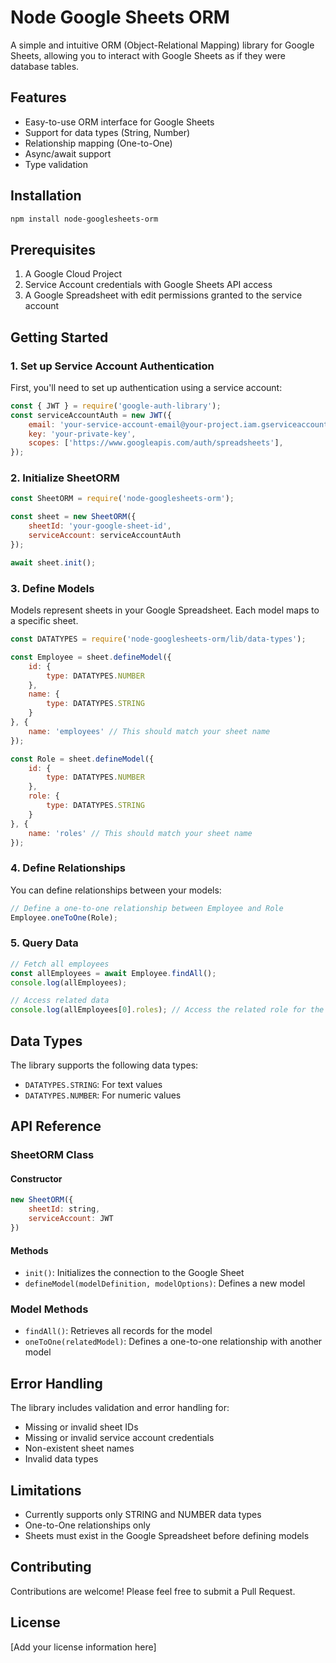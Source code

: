 # Node Google Sheets ORM

A simple and intuitive ORM (Object-Relational Mapping) library for Google Sheets, allowing you to interact with Google Sheets as if they were database tables.

## Features

- Easy-to-use ORM interface for Google Sheets
- Support for data types (String, Number)
- Relationship mapping (One-to-One)
- Async/await support
- Type validation

## Installation

```bash
npm install node-googlesheets-orm
```

## Prerequisites

1. A Google Cloud Project
2. Service Account credentials with Google Sheets API access
3. A Google Spreadsheet with edit permissions granted to the service account

## Getting Started

### 1. Set up Service Account Authentication

First, you'll need to set up authentication using a service account:

```javascript
const { JWT } = require('google-auth-library');
const serviceAccountAuth = new JWT({
    email: 'your-service-account-email@your-project.iam.gserviceaccount.com',
    key: 'your-private-key',
    scopes: ['https://www.googleapis.com/auth/spreadsheets'],
});
```

### 2. Initialize SheetORM

```javascript
const SheetORM = require('node-googlesheets-orm');

const sheet = new SheetORM({
    sheetId: 'your-google-sheet-id',
    serviceAccount: serviceAccountAuth
});

await sheet.init();
```

### 3. Define Models

Models represent sheets in your Google Spreadsheet. Each model maps to a specific sheet.

```javascript
const DATATYPES = require('node-googlesheets-orm/lib/data-types');

const Employee = sheet.defineModel({
    id: {
        type: DATATYPES.NUMBER
    },
    name: {
        type: DATATYPES.STRING
    }
}, {
    name: 'employees' // This should match your sheet name
});

const Role = sheet.defineModel({
    id: {
        type: DATATYPES.NUMBER
    },
    role: {
        type: DATATYPES.STRING
    }
}, {
    name: 'roles' // This should match your sheet name
});
```

### 4. Define Relationships

You can define relationships between your models:

```javascript
// Define a one-to-one relationship between Employee and Role
Employee.oneToOne(Role);
```

### 5. Query Data

```javascript
// Fetch all employees
const allEmployees = await Employee.findAll();
console.log(allEmployees);

// Access related data
console.log(allEmployees[0].roles); // Access the related role for the first employee
```

## Data Types

The library supports the following data types:
- `DATATYPES.STRING`: For text values
- `DATATYPES.NUMBER`: For numeric values

## API Reference

### SheetORM Class

#### Constructor
```javascript
new SheetORM({
    sheetId: string,
    serviceAccount: JWT
})
```

#### Methods
- `init()`: Initializes the connection to the Google Sheet
- `defineModel(modelDefinition, modelOptions)`: Defines a new model

### Model Methods

- `findAll()`: Retrieves all records for the model
- `oneToOne(relatedModel)`: Defines a one-to-one relationship with another model

## Error Handling

The library includes validation and error handling for:
- Missing or invalid sheet IDs
- Missing or invalid service account credentials
- Non-existent sheet names
- Invalid data types

## Limitations

- Currently supports only STRING and NUMBER data types
- One-to-One relationships only
- Sheets must exist in the Google Spreadsheet before defining models

## Contributing

Contributions are welcome! Please feel free to submit a Pull Request.

## License

[Add your license information here]
